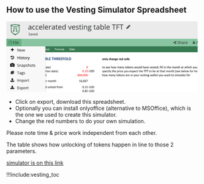 

## How to use the Vesting Simulator Spreadsheet

![](img/click_download_veting.png)

- Click on export, download this spreadsheet.
- Optionally you can install onlyoffice (alternative to MSOffice), which is the one we used to create this simulator.
- Change the red numbers to do your own simulation.

Please note time & price work independent from each other.

The table shows how unlocking of tokens happen in line to those 2 parameters.

[simulator is on this link](https://secure.threefold.me/sheet/#/2/sheet/view/1n-dKvn0uImvw9y72Wai1eXhVtKLP5-gRnNT4ZmO3dQ/)

!!!include:vesting_toc